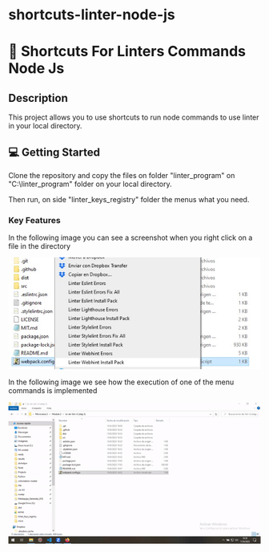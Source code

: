 # shortcuts-linter-node-js


<!-- PROJECT DESCRIPTION -->
# 📖 Shortcuts For Linters Commands Node Js <a name="about-project"></a>



## Description <a name="about-project"></a>

This project allows you to use shortcuts to run node commands to use linter in your local directory.



<!-- GETTING STARTED -->

## 💻 Getting Started <a name="getting-started"></a>

Clone the repository and copy the files on folder "linter_program" on "C:\linter_program" folder on your local directory.

Then run, on side "linter_keys_registry" folder the menus what you need.


### Key Features <a name="key-features"></a>

In the following image you can see a screenshot when you right click on a file in the directory

![Intro](https://github.com/alex1779/shortcuts-linter-node-js/blob/main/img/rightclickmenu.jpg)


In the following image we see how the execution of one of the menu commands is implemented

![Intro2](https://github.com/alex1779/shortcuts-linter-node-js/blob/main/img/video.gif)


